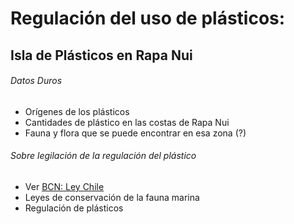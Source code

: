 # Regulación del uso de plásticos:
## Isla de Plásticos en Rapa Nui
###### Datos Duros
- Orígenes de los plásticos
- Cantidades de plástico en las costas de Rapa Nui
- Fauna y flora que se puede encontrar en esa zona (?)
###### Sobre legilación de la regulación del plástico
- Ver [BCN: Ley Chile](https://www.bcn.cl/leychile/)
- Leyes de conservación de la fauna marina
- Regulación de plásticos
###### 
